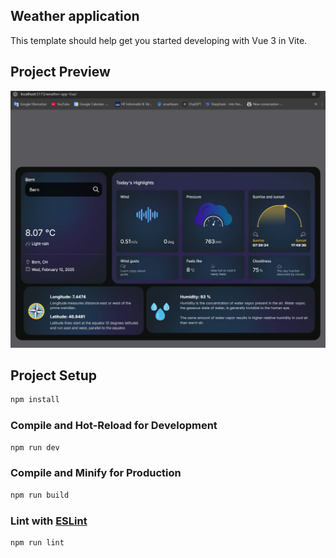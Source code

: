 ## Weather application

This template should help get you started developing with Vue 3 in Vite.

## Project Preview
![Weather App Preview](src/assets/img/weather-app-preview.png)


## Project Setup

```sh
npm install
```

### Compile and Hot-Reload for Development

```sh
npm run dev
```

### Compile and Minify for Production

```sh
npm run build
```

### Lint with [ESLint](https://eslint.org/)

```sh
npm run lint
```
